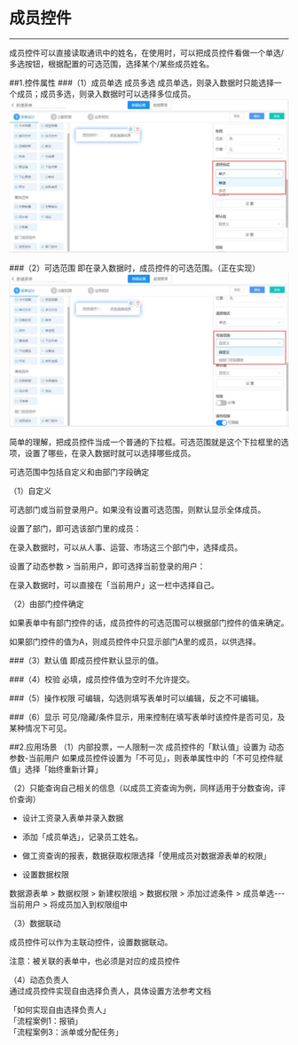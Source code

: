 # 成员控件
***
成员控件可以直接读取通讯中的姓名，在使用时，可以把成员控件看做一个单选/多选按钮，根据配置的可选范围，选择某个/某些成员姓名。

##1.控件属性
###（1）成员单选 成员多选
成员单选，则录入数据时只能选择一个成员；成员多选，则录入数据时可以选择多位成员。
![单选多选][单选多选]

###（2）可选范围
即在录入数据时，成员控件的可选范围。（正在实现）
![可选范围][可选范围]

简单的理解，把成员控件当成一个普通的下拉框。可选范围就是这个下拉框里的选项，设置了哪些，在录入数据时就可以选择哪些成员。

可选范围中包括自定义和由部门字段确定


（1）自定义   

可选部门或当前登录用户。如果没有设置可选范围，则默认显示全体成员。

设置了部门，即可选该部门里的成员：

在录入数据时，可以从人事、运营、市场这三个部门中，选择成员。

设置了动态参数 > 当前用户，即可选择当前登录的用户：

在录入数据时，可以直接在「当前用户」这一栏中选择自己。   

（2）由部门控件确定   

如果表单中有部门控件的话，成员控件的可选范围可以根据部门控件的值来确定。

如果部门控件的值为A，则成员控件中只显示部门A里的成员，以供选择。


###（3）默认值
即成员控件默认显示的值。

###（4）校验
必填，成员控件值为空时不允许提交。

###（5）操作权限
可编辑，勾选则填写表单时可以编辑，反之不可编辑。

###（6）显示
可见/隐藏/条件显示，用来控制在填写表单时该控件是否可见，及某种情况下可见。

##2.应用场景
（1）内部投票，一人限制一次
成员控件的「默认值」设置为 动态参数-当前用户
如果成员控件设置为「不可见」，则表单属性中的「不可见控件赋值」选择「始终重新计算」


（2）只能查询自己相关的信息（以成员工资查询为例，同样适用于分数查询，评价查询）   

  * 设计工资录入表单并录入数据   

  * 添加「成员单选」，记录员工姓名。   

  * 做工资查询的报表，数据获取权限选择「使用成员对数据源表单的权限」   

  * 设置数据权限   

  数据源表单 > 数据权限 > 新建权限组 > 数据权限 > 添加过滤条件 > 成员单选---当前用户 > 将成员加入到权限组中   

（3）数据联动   

成员控件可以作为主联动控件，设置数据联动。   

注意：被关联的表单中，也必须是对应的成员控件   

（4）动态负责人   
通过成员控件实现自由选择负责人，具体设置方法参考文档   

「如何实现自由选择负责人」   
「流程案例1：报销」   
「流程案例3：派单或分配任务」   






[单选多选]:..\assets\设计页面\成员控件_单选多选.jpg
[可选范围]:..\assets\设计页面\成员控件_可选范围.jpg